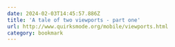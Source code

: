 ```yaml
---
date: 2024-02-03T14:45:57.886Z
title: 'A tale of two viewports - part one'
url: http://www.quirksmode.org/mobile/viewports.html
category: bookmark
---
```

